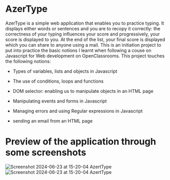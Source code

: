 # AzerType
AzerType is a simple web application that enables you to practice typing. It displays either words or sentences and you are to recopy it correctly: the correctness of your typing influences your score and progressively, your score is displayed to you.
At the end of the list, your final score is displayed which you can share to anyone using a mail.
This is an initiation project to put into practice the basic notions I learnt when following a couse on Javascript for Web development on OpenClassrooms.
This project touches the following notions:
- Types of variables, lists and objects in Javascript
- The use of conditions, loops and functions

- DOM selector: enabling us to manipulate objects in an HTML page
- Manipulating events and forms in Javascript
- Managing errors and using Regular expressions in Javascript
- sending an email from an HTML page
# Preview of the application through some screenshots
![Screenshot 2024-06-23 at 15-20-04 AzertType](https://github.com/Eleonor2004/AzerType/assets/149597609/afb0160c-5860-4300-9210-b3496e9c93e9)
![Screenshot 2024-06-23 at 15-20-04 AzertType](https://github.com/Eleonor2004/AzerType/assets/149597609/33c50646-3b57-48fa-aebb-bb308f0a229c)

